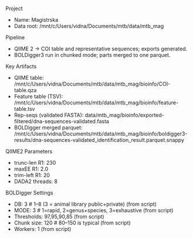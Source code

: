 Project
- Name: Magistrska
- Data root: /mnt/c/Users/vidna/Documents/mtb/data/mtb_mag

Pipeline
- QIIME 2 → COI table and representative sequences; exports generated.
- BOLDigger3 run in chunked mode; parts merged to one parquet.

Key Artifacts
- QIIME table: /mnt/c/Users/vidna/Documents/mtb/data/mtb_mag/bioinfo/COI-table.qza
- Feature table (TSV): /mnt/c/Users/vidna/Documents/mtb/data/mtb_mag/bioinfo/feature-table.tsv
- Rep-seqs (validated FASTA): data/mtb_mag/bioinfo/exported-filtered/dna-sequences-validated.fasta
- BOLDigger merged parquet: /mnt/c/Users/vidna/Documents/mtb/data/mtb_mag/bioinfo/boldigger3-results/dna-sequences-validated_identification_result.parquet.snappy

QIIME2 Parameters
- trunc-len R1: 230
- maxEE R1: 2.0
- trim-left R1: 20
- DADA2 threads: 8

BOLDigger Settings
- DB: 3                     # 1–8 (3 = animal library public+private) (from script)
- MODE: 3                   # 1=rapid, 2=genus+species, 3=exhaustive (from script)
- Thresholds: 97,95,90,85 (from script)
- Chunk size: 120           # 80–150 is typical (from script)
- Workers: 1 (from script)
